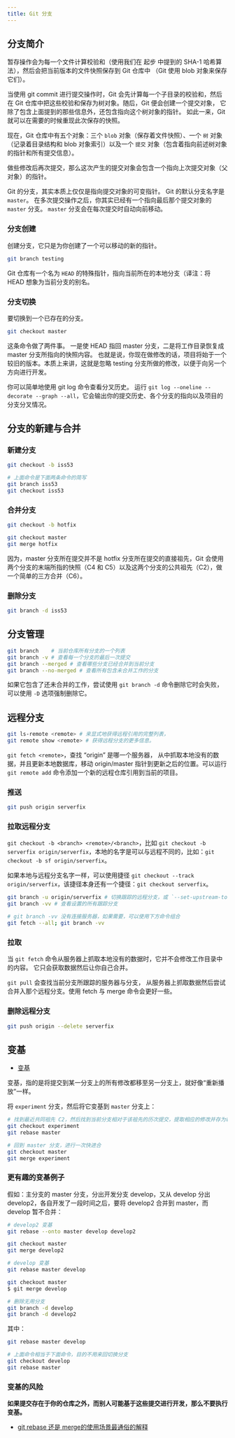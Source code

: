 ```yaml
---
title: Git 分支
---
```


## 分支简介

暂存操作会为每一个文件计算校验和（使用我们在 起步 中提到的 SHA-1 哈希算法），然后会把当前版本的文件快照保存到 Git 仓库中 （Git 使用 blob 对象来保存它们）。

当使用 git commit 进行提交操作时，Git 会先计算每一个子目录的校验和，然后在 Git 仓库中把这些校验和保存为树对象。随后，Git 便会创建一个提交对象， 它除了包含上面提到的那些信息外，还包含指向这个树对象的指针。 如此一来，Git 就可以在需要的时候重现此次保存的快照。

现在，Git 仓库中有五个对象：三个 `blob` 对象（保存着文件快照）、一个 `树` 对象（记录着目录结构和 blob 对象索引）以及一个 `提交` 对象（包含着指向前述树对象的指针和所有提交信息）。

做些修改后再次提交，那么这次产生的提交对象会包含一个指向上次提交对象（父对象）的指针。

Git 的分支，其实本质上仅仅是指向提交对象的可变指针。 Git 的默认分支名字是 `master`。 在多次提交操作之后，你其实已经有一个指向最后那个提交对象的 `master` 分支。 `master` 分支会在每次提交时自动向前移动。

### 分支创建

创建分支，它只是为你创建了一个可以移动的新的指针。

```bash
git branch testing
```

Git 仓库有一个名为 `HEAD` 的特殊指针，指向当前所在的本地分支（译注：将 HEAD 想象为当前分支的别名。

### 分支切换

要切换到一个已存在的分支。

```bash
git checkout master
```

这条命令做了两件事。 一是使 HEAD 指回 master 分支，二是将工作目录恢复成 master 分支所指向的快照内容。 也就是说，你现在做修改的话，项目将始于一个较旧的版本。本质上来讲，这就是忽略 testing 分支所做的修改，以便于向另一个方向进行开发。

你可以简单地使用 git log 命令查看分叉历史。 运行 `git log --oneline --decorate --graph --all`，它会输出你的提交历史、各个分支的指向以及项目的分支分叉情况。

## 分支的新建与合并

### 新建分支

```bash
git checkout -b iss53

# 上面命令是下面两条命令的简写
git branch iss53
git checkout iss53
```

### 合并分支

```bash
git checkout -b hotfix

git checkout master
git merge hotfix
```

因为，master 分支所在提交并不是 hotfix 分支所在提交的直接祖先，Git 会使用两个分支的末端所指的快照（C4 和 C5）以及这两个分支的公共祖先（C2），做一个简单的三方合并（C6）。

### 删除分支

```bash
git branch -d iss53
```

## 分支管理

```bash
git branch    # 当前仓库所有分支的一个列表
git branch -v # 查看每一个分支的最后一次提交
git branch --merged # 查看哪些分支已经合并到当前分支
git branch --no-merged # 查看所有包含未合并工作的分支
```

如果它包含了还未合并的工作，尝试使用 `git branch -d` 命令删除它时会失败，可以使用 `-D` 选项强制删除它。

## 远程分支

```bash
git ls-remote <remote> # 来显式地获得远程引用的完整列表， 
git remote show <remote> # 获得远程分支的更多信息。
```

`git fetch <remote>`，查找 “origin” 是哪一个服务器， 从中抓取本地没有的数据，并且更新本地数据库，移动 origin/master 指针到更新之后的位置。可以运行 `git remote add` 命令添加一个新的远程仓库引用到当前的项目。

### 推送

```bash
git push origin serverfix
```

### 拉取远程分支

`git checkout -b <branch> <remote>/<branch>`，比如 `git checkout -b serverfix origin/serverfix`，本地的名字是可以与远程不同的，比如：`git checkout -b sf origin/serverfix`。

如果本地与远程分支名字一样，可以使用捷径 `git checkout --track origin/serverfix`，该捷径本身还有一个捷径：`git checkout serverfix`。

```bash
git branch -u origin/serverfix # 切换跟踪的远程分支，或 `--set-upstream-to`
git branch -vv # 查看设置的所有跟踪分支

# git branch -vv 没有连接服务器，如果需要，可以使用下方命令组合
git fetch --all; git branch -vv
```

### 拉取

当 `git fetch` 命令从服务器上抓取本地没有的数据时，它并不会修改工作目录中的内容。 它只会获取数据然后让你自己合并。

`git pull` 会查找当前分支所跟踪的服务器与分支， 从服务器上抓取数据然后尝试合并入那个远程分支。使用 fetch 与 merge 命令会更好一些。

### 删除远程分支

```bash
git push origin --delete serverfix
```

## 变基

- [变基](https://www.git-scm.com/book/zh/v2/Git-%E5%88%86%E6%94%AF-%E5%8F%98%E5%9F%BA)

变基，指的是将提交到某一分支上的所有修改都移至另一分支上，就好像“重新播放”一样。

将 `experiment` 分支，然后将它变基到 `master` 分支上：

```bash
# 找到最近共同祖先 C2，然后找到当前分支相对于该祖先的历次提交，提取相应的修改并存为临时文件，然后将当前分支指向目标基底 C3, 最后以此将之前另存为临时文件的修改依序应用。
git checkout experiment
git rebase master

# 回到 master 分支，进行一次快进合
git checkout master
git merge experiment
```

### 更有趣的变基例子

假如：主分支的 master 分支，分出开发分支 develop，又从 develop 分出 develop2，各自开发了一段时间之后，要将 develop2 合并到 master，而 develop 暂不合并：

```bash
# develop2 变基
git rebase --onto master develop develop2

git checkout master
git merge develop2

# develop 变基
git rebase master develop

git checkout master
$ git merge develop

# 删除无用分支
git branch -d develop
git branch -d develop2
```

其中：

```bash
git rebase master develop

# 上面命令相当于下面命令，目的不用来回切换分支
git checkout develop
git rebase master
```

### 变基的风险

**如果提交存在于你的仓库之外，而别人可能基于这些提交进行开发，那么不要执行变基。**

- [git rebase 还是 merge的使用场景最通俗的解释](https://www.jianshu.com/p/4079284dd970)


